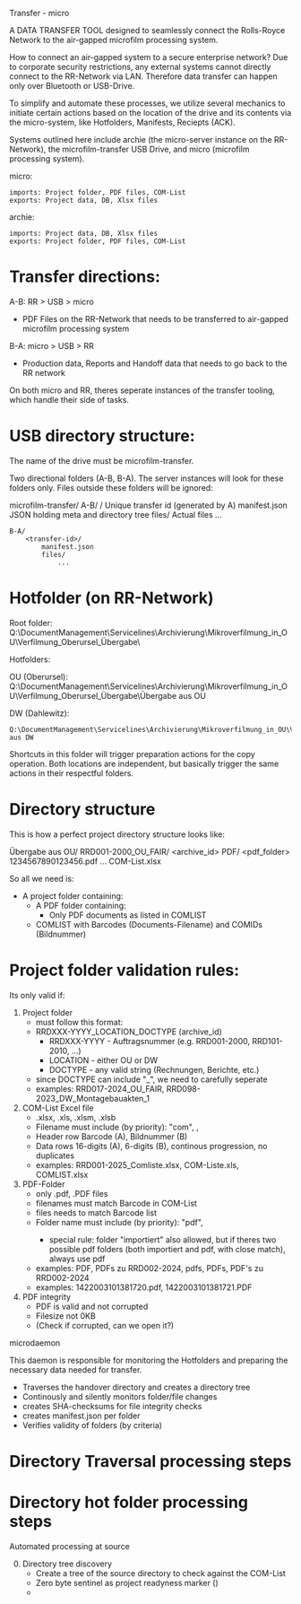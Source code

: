 Transfer - micro

A DATA TRANSFER TOOL designed to seamlessly connect the Rolls-Royce Network to the air-gapped microfilm processing system.


How to connect an air-gapped system to a secure enterprise network? Due to corporate security restrictions, any external systems cannot directly connect to the RR-Network via LAN. Therefore data transfer can happen only over Bluetooth or USB-Drive.

To simplify and automate these processes, we utilize several mechanics to initiate certain actions based on the location of the drive and its contents via the micro-system, like Hotfolders, Manifests, Reciepts (ACK).

Systems outlined here include archie (the micro-server instance on the RR-Network), the microfilm-transfer USB Drive, and micro (microfilm processing system). 

micro:

    imports: Project folder, PDF files, COM-List
    exports: Project data, DB, Xlsx files

archie:

    imports: Project data, DB, Xlsx files
    exports: Project folder, PDF files, COM-List



# Transfer directions:

A-B: RR > USB > micro

- PDF Files on the RR-Network that needs to be transferred to air-gapped microfilm processing system

B-A: micro > USB > RR

- Production data, Reports and Handoff data that needs to go back to the RR network

On both micro and RR, theres seperate instances of the transfer tooling, which handle their side of tasks.



# USB directory structure:

The name of the drive must be microfilm-transfer.


Two directional folders (A-B, B-A). The server instances will look for these folders only. Files outside these folders will be ignored:

microfilm-transfer/
    A-B/
        <transfer-id>/          Unique transfer id (generated by A)
            manifest.json       JSON holding meta and directory tree
            files/              Actual files
                ... 

    B-A/
        <transfer-id>/
            manifest.json
            files/
                ...
        





# Hotfolder (on RR-Network)

Root folder: Q:\DocumentManagement\Servicelines\Archivierung\Mikroverfilmung_in_OU\Verfilmung_Oberursel_Übergabe\

Hotfolders:

OU (Oberursel):
    Q:\DocumentManagement\Servicelines\Archivierung\Mikroverfilmung_in_OU\Verfilmung_Oberursel_Übergabe\Übergabe aus OU

DW (Dahlewitz): 

    Q:\DocumentManagement\Servicelines\Archivierung\Mikroverfilmung_in_OU\Verfilmung_Oberursel_Übergabe\Übergabe aus DW

Shortcuts in this folder will trigger preparation actions for the copy operation. Both locations are independent, but basically trigger the same actions in their respectful folders.

# Directory structure

This is how a perfect project directory structure looks like:

Übergabe aus OU/
    RRD001-2000_OU_FAIR/            <archive_id>
        PDF/                        <pdf_folder>
            1234567890123456.pdf    <document>
            ...
        COM-List.xlsx               <comlist>

So all we need is:

- A project folder containing:
    - A PDF folder containing:
        - Only PDF documents as listed in COMLIST
    - COMLIST with Barcodes (Documents-Filename) and COMIDs (Bildnummer) 

# Project folder validation rules:

Its only valid if:

1. Project folder
    - must follow this format:
    - RRDXXX-YYYY_LOCATION_DOCTYPE (archive_id)
        - RRDXXX-YYYY - Auftragsnummer (e.g. RRD001-2000, RRD101-2010, ...)
        - LOCATION - either OU or DW
        - DOCTYPE - any valid string (Rechnungen, Berichte, etc.)
    - since DOCTYPE can include "_", we need to carefully seperate
    - examples: RRD017-2024_OU_FAIR, RRD098-2023_DW_Montagebauakten_1
2. COM-List Excel file
    - .xlsx, .xls, .xlsm, .xlsb
    - Filename must include (by priority): "com", <archive-id>,  
    - Header row Barcode (A), Bildnummer (B)
    - Data rows 16-digits (A), 6-digits (B), continous progression, no duplicates
    - examples: RRD001-2025_Comliste.xlsx, COM-Liste.xls, COMLIST.xlsx
3. PDF-Folder
    - only .pdf, .PDF files
    - filenames must match Barcode in COM-List
    - files needs to match Barcode list
    - Folder name must include (by priority): "pdf", <archive-id>
        - special rule: folder "importiert" also allowed, but if theres two possible pdf folders (both importiert and pdf, with close match), always use pdf
    - examples: PDF, PDFs zu RRD002-2024, pdfs, PDFs, PDF's zu RRD002-2024
    - examples: 1422003101381720.pdf, 1422003101381721.PDF
4. PDF integrity
    - PDF is valid and not corrupted
    - Filesize not 0KB
    - (Check if corrupted, can we open it?)



microdaemon

This daemon is responsible for monitoring the Hotfolders and preparing the necessary data needed for transfer. 

- Traverses the handover directory and creates a directory tree
- Continously and silently monitors folder/file changes
- creates SHA-checksums for file integrity checks
- creates manifest.json per folder
- Verifies validity of folders (by criteria)

# Directory Traversal processing steps




# Directory hot folder processing steps

Automated processing at source 

0. Directory tree discovery
    - Create a tree of the source directory to check against the COM-List
    - Zero byte sentinel as project readyness marker ()
    - 
